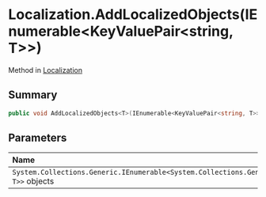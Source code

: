 # Localization.AddLocalizedObjects(IEnumerable<KeyValuePair<string, T>>)

Method in [Localization](/api/csharp/yarn.unity.localization.md)

## Summary



```csharp
public void AddLocalizedObjects<T>(IEnumerable<KeyValuePair<string, T>> objects) where T : UnityEngine.Object
```

## Parameters

|Name|Description|
|:---|:---|
|`System.Collections.Generic.IEnumerable<System.Collections.Generic.KeyValuePair<string, T>>` objects||

